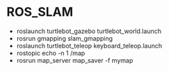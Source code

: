 # ROS_SLAM

* roslaunch turtlebot_gazebo turtlebot_world.launch
* rosrun gmapping slam_gmapping
* roslaunch turtlebot_teleop keyboard_teleop.launch
* rostopic echo -n 1 /map
* rosrun map_server map_saver -f mymap

